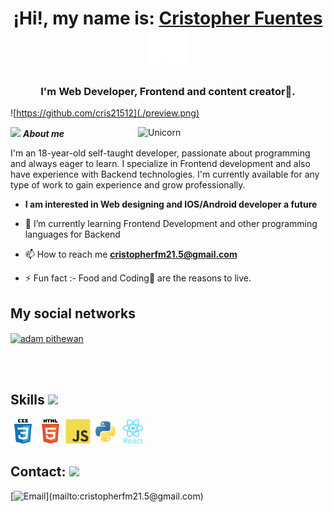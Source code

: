 <h1 align="center">¡Hi!, my name is: <a href="https://github.com/Aryagm">Cristopher Fuentes<a><img src="https://github.com/Kathryn-Jie/Kathryn-Jie/blob/main/wave.gif" width="60px"/></h1>
<h3 align="center">I'm Web Developer, Frontend and content creator🌟.</h3>

![https://github.com/cris21512](./preview.png)

<img align="right" width=300px alt="Unicorn" src="https://media4.giphy.com/media/v1.Y2lkPTc5MGI3NjExazA5eGxyc2VkaDJiYm94bzF5YW50bnVjNWlmOWloeXI5ejdhdHloaSZlcD12MV9pbnRlcm5hbF9naWZfYnlfaWQmY3Q9Zw/7zDZzInGqDm5o5sxTO/giphy.gif" />

 <img src="https://media.giphy.com/media/ObNTw8Uzwy6KQ/giphy.gif" width="30px">&nbsp;***About me***

I'm an 18-year-old self-taught developer, passionate about programming and always eager to learn. I specialize in Frontend development and also have experience with Backend technologies. I'm currently available for any type of work to gain experience and grow professionally.
* **I am interested in Web designing and IOS/Android developer a future**

- 🌱 I’m currently learning Frontend Development and other programming languages for Backend

- 📫 How to reach me **cristopherfm21.5@gmail.com**

- ⚡ Fun fact :- Food and Coding🐞 are the reasons to live.


<h2> My social networks </h2>
<p align="left">
  <a href="https://www.linkedin.com/in/cristopher-fuentes-87868534b/" target="blank"><img align="center"
      src="https://raw.githubusercontent.com/rahuldkjain/github-profile-readme-generator/master/src/images/icons/Social/linked-in-alt.svg"
      alt="adam pithewan" height="30" width="40" /></a>

</p>
<br>
<br>
<h2> Skills <img src = "https://media2.giphy.com/media/QssGEmpkyEOhBCb7e1/giphy.gif?cid=ecf05e47a0n3gi1bfqntqmob8g9aid1oyj2wr3ds3mg700bl&rid=giphy.gif" width = 32px> </h2>
<p align="left"> <a target="_blank" rel="noreferrer"> 
 <img
      src="https://raw.githubusercontent.com/devicons/devicon/master/icons/css3/css3-original-wordmark.svg" alt="css3"
      width="40" height="40" /> </a> <a target="_blank" rel="noreferrer"> <img
      src="https://raw.githubusercontent.com/devicons/devicon/master/icons/html5/html5-original-wordmark.svg"
      alt="html5" width="40" height="40" /> </a> <a 
    target="_blank" rel="noreferrer">  <img
      src="https://raw.githubusercontent.com/devicons/devicon/master/icons/javascript/javascript-original.svg"
      alt="javascript" width="40" height="40" /> </a> <a target="_blank" rel="noreferrer">
<img
      src="https://raw.githubusercontent.com/devicons/devicon/master/icons/python/python-original.svg" alt="python"
      width="40" height="40" /> </a> <a target="_blank" rel="noreferrer"> <img
      src="https://raw.githubusercontent.com/devicons/devicon/master/icons/react/react-original-wordmark.svg"
      alt="react" width="40" height="40" /> </a> <a  target="_blank" rel="noreferrer"> 
<br>

<h2> Contact: <img src='https://raw.githubusercontent.com/ShahriarShafin/ShahriarShafin/main/Assets/handshake.gif' width="100px"> </h2>

[![Email](https://img.shields.io/badge/cristopherfm21.5@gmail.com-personal_email(quick_response)_-D14836?style=for-the-badge&logo=gmail&logoColor=white&labelColor=101010)](mailto:cristopherfm21.5@gmail.com)
